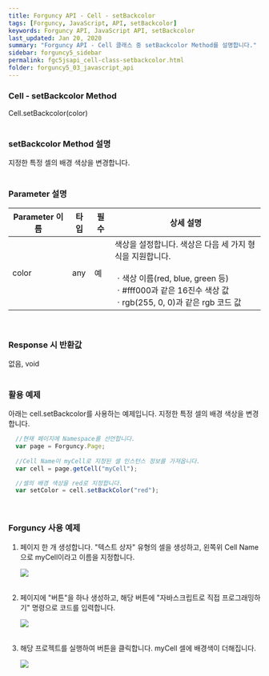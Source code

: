 ```yaml
---
title: Forguncy API - Cell - setBackcolor
tags: [Forguncy, JavaScript, API, setBackcolor]
keywords: Forguncy API, JavaScript API, setBackcolor
last_updated: Jan 20, 2020
summary: "Forguncy API - Cell 클래스 중 setBackcolor Method를 설명합니다."
sidebar: forguncy5_sidebar
permalink: fgc5jsapi_cell-class-setbackcolor.html
folder: forguncy5_03_javascript_api
---
```


### Cell - setBackcolor Method
Cell.setBackcolor(color)
<br /><br />

### setBackcolor Method 설명
지정한 특정 셀의 배경 색상을 변경합니다.
<br /><br />

### Parameter 설명

| Parameter 이름 | 타입 | 필수 | 상세 설명 |
| --- | --- | --- | --- |
| color | any | 예 | 색상을 설정합니다. 색상은 다음 세 가지 형식을 지원합니다. <br /><br />ㆍ색상 이름(red, blue, green 등)<br />ㆍ#fff000과 같은 16진수 색상 값<br />ㆍrgb(255, 0, 0)과 같은 rgb 코드 값 |

<br />

### Response 시 반환값
없음, void
<br /><br />

### 활용 예제
아래는 cell.setBackcolor를 사용하는 예제입니다. 지정한 특정 셀의 배경 색상을 변경합니다.
<br />

~~~javascript
  //현재 페이지에 Namespace를 선언합니다.
  var page = Forguncy.Page;
  
  //Cell Name이 myCell로 지정된 셀 인스턴스 정보를 가져옵니다.
  var cell = page.getCell("myCell");

  //셀의 배경 색상을 red로 지정합니다.
  var setColor = cell.setBackColor("red");
~~~

<br />

### Forguncy 사용 예제

1. 페이지 한 개 생성합니다. "텍스트 상자" 유형의 셀을 생성하고, 왼쪽위 Cell Name으로 myCell이라고 이름을 지정합니다.

    ![]({{site.url}}/images/forguncy5/ex-ss_cell-setbackcolor01.png)
    <br /><br />

2. 페이지에 "버튼"을 하나 생성하고, 해당 버튼에 "자바스크립트로 직접 프로그래밍하기" 명령으로 코드를 입력합니다.

    ![]({{site.url}}/images/forguncy5/ex-ss_cell-setbackcolor02.png)
    <br /><br />

3. 해당 프로젝트를 실행하여 버튼을 클릭합니다. myCell 셀에 배경색이 더해집니다.

    ![]({{site.url}}/images/forguncy5/ex-ss_cell-setbackcolor03.gif)

<br /><br />
